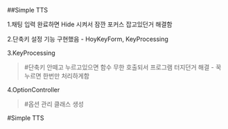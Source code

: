 ##Simple TTS


1.채팅 입력 완료하면 Hide 시켜서 잠깐 포커스 잡고있던거 해결함

2.단축키 설정 기능 구현했음 - HoyKeyForm, KeyProcessing

3.KeyProcessing
>#단축키 안떼고 누르고있으면 함수 무한 호출되서 프로그램 터지던거 해결 - 꾹 누르면 한번만 처리하게함

4.OptionController 
>#옵션 관리 클래스 생성


#Simple TTS
